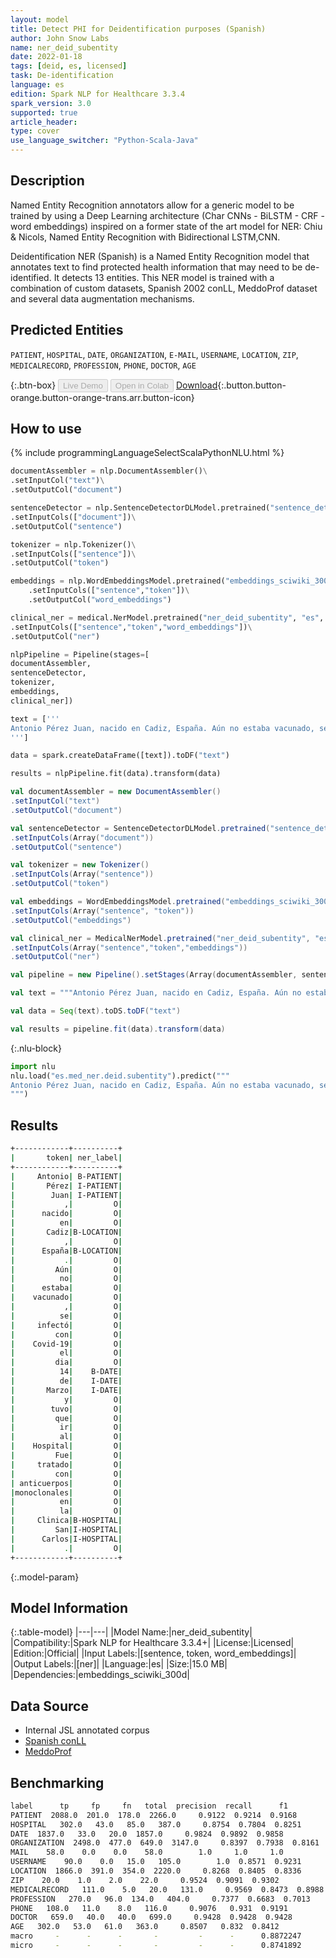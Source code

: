 ```yaml
---
layout: model
title: Detect PHI for Deidentification purposes (Spanish)
author: John Snow Labs
name: ner_deid_subentity
date: 2022-01-18
tags: [deid, es, licensed]
task: De-identification
language: es
edition: Spark NLP for Healthcare 3.3.4
spark_version: 3.0
supported: true
article_header:
type: cover
use_language_switcher: "Python-Scala-Java"
---
```



## Description


Named Entity Recognition annotators allow for a generic model to be trained by using a Deep Learning architecture (Char CNNs - BiLSTM - CRF - word embeddings) inspired on a former state of the art model for NER: Chiu & Nicols, Named Entity Recognition with Bidirectional LSTM,CNN. 


Deidentification NER (Spanish) is a Named Entity Recognition model that annotates text to find protected health information that may need to be de-identified. It detects 13 entities. This NER model is trained with a combination of custom datasets, Spanish 2002 conLL, MeddoProf dataset and several data augmentation mechanisms.


## Predicted Entities


`PATIENT`, `HOSPITAL`, `DATE`, `ORGANIZATION`, `E-MAIL`, `USERNAME`, `LOCATION`, `ZIP`, `MEDICALRECORD`, `PROFESSION`, `PHONE`, `DOCTOR`, `AGE`


{:.btn-box}
<button class="button button-orange" disabled>Live Demo</button>
<button class="button button-orange" disabled>Open in Colab</button>
[Download](https://s3.amazonaws.com/auxdata.johnsnowlabs.com/clinical/models/ner_deid_subentity_es_3.3.4_3.0_1642512189785.zip){:.button.button-orange.button-orange-trans.arr.button-icon}


## How to use






<div class="tabs-box" markdown="1">
{% include programmingLanguageSelectScalaPythonNLU.html %}

```python
documentAssembler = nlp.DocumentAssembler()\
.setInputCol("text")\
.setOutputCol("document")

sentenceDetector = nlp.SentenceDetectorDLModel.pretrained("sentence_detector_dl","xx")\
.setInputCols(["document"])\
.setOutputCol("sentence")

tokenizer = nlp.Tokenizer()\
.setInputCols(["sentence"])\
.setOutputCol("token")

embeddings = nlp.WordEmbeddingsModel.pretrained("embeddings_sciwiki_300d","es","clinical/models")\
	.setInputCols(["sentence","token"])\
	.setOutputCol("word_embeddings")

clinical_ner = medical.NerModel.pretrained("ner_deid_subentity", "es", "clinical/models")\
.setInputCols(["sentence","token","word_embeddings"])\
.setOutputCol("ner")

nlpPipeline = Pipeline(stages=[
documentAssembler,
sentenceDetector,
tokenizer,
embeddings,
clinical_ner])

text = ['''
Antonio Pérez Juan, nacido en Cadiz, España. Aún no estaba vacunado, se infectó con Covid-19 el dia 14/03/2020 y tuvo que ir al Hospital. Fue tratado con anticuerpos monoclonales en la Clinica San Carlos.
''']

data = spark.createDataFrame([text]).toDF("text")

results = nlpPipeline.fit(data).transform(data)
```
```scala
val documentAssembler = new DocumentAssembler()
.setInputCol("text")
.setOutputCol("document")

val sentenceDetector = SentenceDetectorDLModel.pretrained("sentence_detector_dl_healthcare","xx")
.setInputCols(Array("document"))
.setOutputCol("sentence")

val tokenizer = new Tokenizer()
.setInputCols(Array("sentence"))
.setOutputCol("token")

val embeddings = WordEmbeddingsModel.pretrained("embeddings_sciwiki_300d","es","clinical/models")
.setInputCols(Array("sentence", "token"))
.setOutputCol("embeddings")

val clinical_ner = MedicalNerModel.pretrained("ner_deid_subentity", "es", "clinical/models")
.setInputCols(Array("sentence","token","embeddings"))
.setOutputCol("ner")

val pipeline = new Pipeline().setStages(Array(documentAssembler, sentenceDetector, tokenizer, embeddings, clinical_ner))

val text = """Antonio Pérez Juan, nacido en Cadiz, España. Aún no estaba vacunado, se infectó con Covid-19 el dia 14/03/2020 y tuvo que ir al Hospital. Fue tratado con anticuerpos monoclonales en la Clinica San Carlos."""

val data = Seq(text).toDS.toDF("text")

val results = pipeline.fit(data).transform(data)
```


{:.nlu-block}
```python
import nlu
nlu.load("es.med_ner.deid.subentity").predict("""
Antonio Pérez Juan, nacido en Cadiz, España. Aún no estaba vacunado, se infectó con Covid-19 el dia 14/03/2020 y tuvo que ir al Hospital. Fue tratado con anticuerpos monoclonales en la Clinica San Carlos.
""")
```

</div>


## Results


```bash
+------------+----------+
|       token| ner_label|
+------------+----------+
|     Antonio| B-PATIENT|
|       Pérez| I-PATIENT|
|        Juan| I-PATIENT|
|           ,|         O|
|      nacido|         O|
|          en|         O|
|       Cadiz|B-LOCATION|
|           ,|         O|
|      España|B-LOCATION|
|           .|         O|
|         Aún|         O|
|          no|         O|
|      estaba|         O|
|    vacunado|         O|
|           ,|         O|
|          se|         O|
|     infectó|         O|
|         con|         O|
|    Covid-19|         O|
|          el|         O|
|         dia|         O|
|          14|    B-DATE|
|          de|    I-DATE|
|       Marzo|    I-DATE|
|           y|         O|
|        tuvo|         O|
|         que|         O|
|          ir|         O|
|          al|         O|
|    Hospital|         O|
|         Fue|         O|
|     tratado|         O|
|         con|         O|
| anticuerpos|         O|
|monoclonales|         O|
|          en|         O|
|          la|         O|
|     Clinica|B-HOSPITAL|
|         San|I-HOSPITAL|
|      Carlos|I-HOSPITAL|
|           .|         O|
+------------+----------+
```


{:.model-param}
## Model Information


{:.table-model}
|---|---|
|Model Name:|ner_deid_subentity|
|Compatibility:|Spark NLP for Healthcare 3.3.4+|
|License:|Licensed|
|Edition:|Official|
|Input Labels:|[sentence, token, word_embeddings]|
|Output Labels:|[ner]|
|Language:|es|
|Size:|15.0 MB|
|Dependencies:|embeddings_sciwiki_300d|


## Data Source


- Internal JSL annotated corpus
- [Spanish conLL](https://www.clips.uantwerpen.be/conll2002/ner/data/)
- [MeddoProf](https://temu.bsc.es/meddoprof/data/)


## Benchmarking


```bash
label      tp     fp     fn   total  precision  recall      f1
PATIENT  2088.0  201.0  178.0  2266.0     0.9122  0.9214  0.9168
HOSPITAL   302.0   43.0   85.0   387.0     0.8754  0.7804  0.8251
DATE  1837.0   33.0   20.0  1857.0     0.9824  0.9892  0.9858
ORGANIZATION  2498.0  477.0  649.0  3147.0     0.8397  0.7938  0.8161
MAIL    58.0    0.0    0.0    58.0        1.0     1.0     1.0
USERNAME    90.0    0.0   15.0   105.0        1.0  0.8571  0.9231
LOCATION  1866.0  391.0  354.0  2220.0     0.8268  0.8405  0.8336
ZIP    20.0    1.0    2.0    22.0     0.9524  0.9091  0.9302
MEDICALRECORD   111.0    5.0   20.0   131.0     0.9569  0.8473  0.8988
PROFESSION   270.0   96.0  134.0   404.0     0.7377  0.6683  0.7013
PHONE   108.0   11.0    8.0   116.0     0.9076   0.931  0.9191
DOCTOR   659.0   40.0   40.0   699.0     0.9428  0.9428  0.9428
AGE   302.0   53.0   61.0   363.0     0.8507   0.832  0.8412
macro     -      -      -       -         -      -      0.8872247
micro     -      -      -       -         -      -      0.8741892
```
